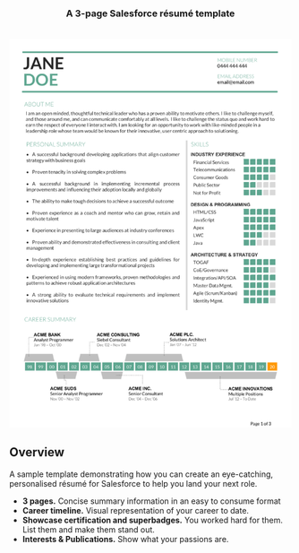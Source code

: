 <h3 align="center">
	A 3-page Salesforce résumé template<br><br>
</h3>
<p align="center">
  <img alt="timeline demo" src="ResumeImageHero.png">
</p>


## Overview
A sample template demonstrating how you can create an eye-catching, personalised résumé for Salesforce to help you land your next role.

- **3 pages.** Concise summary information in an easy to consume format
- **Career timeline.** Visual representation of your career to date.
- **Showcase certification and superbadges.** You worked hard for them. List them and make them stand out.
- **Interests & Publications.** Show what your passions are.
